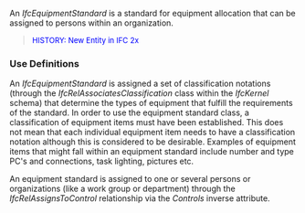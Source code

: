 ﻿An _IfcEquipmentStandard_ is a standard for equipment allocation that can be assigned to persons within an organization.

> <font color="#0000FF" size="-1">HISTORY: New Entity in IFC
		2x</font>

### Use Definitions
An _IfcEquipmentStandard_ is assigned a set of classification notations (through the _IfcRelAssociatesClassification_ class within the _IfcKernel_ schema) that determine the types of equipment that fulfill the requirements of the standard. In order to use the equipment standard class, a classification of equipment items must have been established. This does not mean that each individual equipment item needs to have a classification notation although this is considered to be desirable. Examples of equipment items that might fall within an equipment standard include number and type PC's and connections, task lighting, pictures etc.

An equipment standard is assigned to one or several persons or organizations (like a work group or department) through the _IfcRelAssignsToControl_ relationship via the _Controls_ inverse attribute.